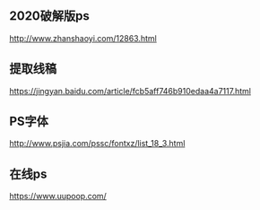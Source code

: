 ## 2020破解版ps
http://www.zhanshaoyi.com/12863.html

## 提取线稿
https://jingyan.baidu.com/article/fcb5aff746b910edaa4a7117.html

## PS字体
http://www.psjia.com/pssc/fontxz/list_18_3.html

## 在线ps
https://www.uupoop.com/
